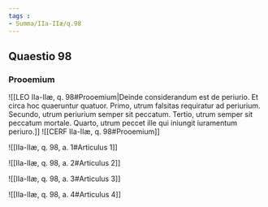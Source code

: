 ```yaml
---
tags : 
- Summa/IIa-IIæ/q.98
---
```


## Quaestio 98

### Prooemium

![[LEO IIa-IIæ, q. 98#Prooemium|Deinde considerandum est de periurio. Et circa hoc quaeruntur quatuor. Primo, utrum falsitas requiratur ad periurium. Secundo, utrum periurium semper sit peccatum. Tertio, utrum semper sit peccatum mortale. Quarto, utrum peccet ille qui iniungit iuramentum periuro.]]
![[CERF IIa-IIæ, q. 98#Prooemium]]

![[IIa-IIæ, q. 98, a. 1#Articulus 1]]

![[IIa-IIæ, q. 98, a. 2#Articulus 2]]

![[IIa-IIæ, q. 98, a. 3#Articulus 3]]

![[IIa-IIæ, q. 98, a. 4#Articulus 4]]

